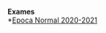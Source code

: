 **Exames**
\
*[Epoca Normal 2020-2021 ](https://github.com/eduardo-bento/Exame-2020-2021-P-Epoca-N/)

